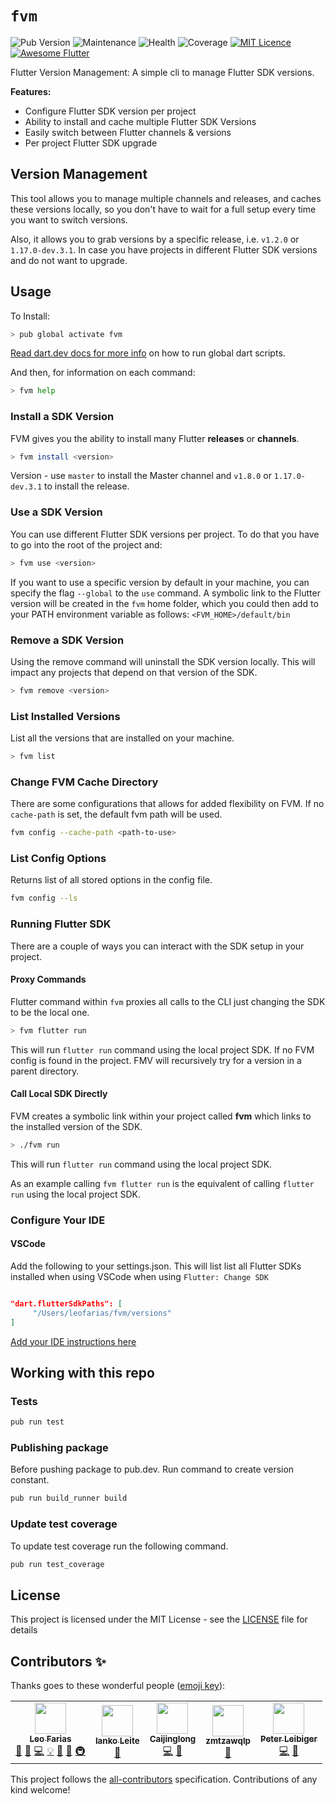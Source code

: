 # `fvm`

![Pub Version](https://img.shields.io/pub/v/fvm?label=version&style=flat-square)
![Maintenance](https://img.shields.io/badge/dynamic/json?color=blue&label=maintenance&query=maintenance&url=http://www.pubscore.gq/all?package=fvm&style=flat-square)
![Health](https://img.shields.io/badge/dynamic/json?color=blue&label=health&query=health&url=http://www.pubscore.gq/all?package=fvm&style=flat-square)
![Coverage](https://raw.githubusercontent.com/leoafarias/fvm/master/coverage_badge.svg?sanitize=true) [![MIT Licence](https://img.shields.io/github/license/leoafarias/fvm?style=flat-square&longCache=true)](https://opensource.org/licenses/mit-license.php) [![Awesome Flutter](https://img.shields.io/badge/awesome-flutter-purple?longCache=true&style=flat-square)](https://github.com/Solido/awesome-flutter)

Flutter Version Management: A simple cli to manage Flutter SDK versions.

**Features:**

- Configure Flutter SDK version per project
- Ability to install and cache multiple Flutter SDK Versions
- Easily switch between Flutter channels & versions
- Per project Flutter SDK upgrade

## Version Management

This tool allows you to manage multiple channels and releases, and caches these versions locally, so you don't have to wait for a full setup every time you want to switch versions.

Also, it allows you to grab versions by a specific release, i.e. `v1.2.0` or `1.17.0-dev.3.1`. In case you have projects in different Flutter SDK versions and do not want to upgrade.

## Usage

To Install:

```bash
> pub global activate fvm
```

[Read dart.dev docs for more info](https://dart.dev/tools/pub/cmd/pub-global#running-a-script) on how to run global dart scripts.

And then, for information on each command:

```bash
> fvm help
```

### Install a SDK Version

FVM gives you the ability to install many Flutter **releases** or **channels**.

```bash
> fvm install <version>
```

Version - use `master` to install the Master channel and `v1.8.0` or `1.17.0-dev.3.1` to install the release.

### Use a SDK Version

You can use different Flutter SDK versions per project. To do that you have to go into the root of the project and:

```bash
> fvm use <version>
```

If you want to use a specific version by default in your machine, you can specify the flag `--global` to the `use` command. A symbolic link to the Flutter version will be created in the `fvm` home folder, which you could then add to your PATH environment variable as follows: `<FVM_HOME>/default/bin`

### Remove a SDK Version

Using the remove command will uninstall the SDK version locally. This will impact any projects that depend on that version of the SDK.

```bash
> fvm remove <version>
```

### List Installed Versions

List all the versions that are installed on your machine.

```bash
> fvm list
```

### Change FVM Cache Directory

There are some configurations that allows for added flexibility on FVM. If no `cache-path` is set, the default fvm path will be used.

```bash
fvm config --cache-path <path-to-use>
```

### List Config Options

Returns list of all stored options in the config file.

```bash
fvm config --ls
```

### Running Flutter SDK

There are a couple of ways you can interact with the SDK setup in your project.

#### Proxy Commands

Flutter command within `fvm` proxies all calls to the CLI just changing the SDK to be the local one.

```bash
> fvm flutter run
```

This will run `flutter run` command using the local project SDK. If no FVM config is found in the project. FMV will recursively try for a version in a parent directory.

#### Call Local SDK Directly

FVM creates a symbolic link within your project called **fvm** which links to the installed version of the SDK.

```bash
> ./fvm run
```

This will run `flutter run` command using the local project SDK.

As an example calling `fvm flutter run` is the equivalent of calling `flutter run` using the local project SDK.

### Configure Your IDE

#### VSCode

Add the following to your settings.json. This will list list all Flutter SDKs installed when using VSCode when using `Flutter: Change SDK`

```json

"dart.flutterSdkPaths": [
     "/Users/leofarias/fvm/versions"
]
```

[Add your IDE instructions here](https://github.com/leoafarias/fvm/issues)

## Working with this repo

### Tests

```bash
pub run test
```

### Publishing package

Before pushing package to pub.dev. Run command to create version constant.

```bash
pub run build_runner build
```

### Update test coverage

To update test coverage run the following command.

```bash
pub run test_coverage
```

## License

This project is licensed under the MIT License - see the [LICENSE](LICENSE) file for details

## Contributors ✨

Thanks goes to these wonderful people ([emoji key](https://allcontributors.org/docs/en/emoji-key)):

<!-- ALL-CONTRIBUTORS-LIST:START - Do not remove or modify this section -->
<!-- prettier-ignore-start -->
<!-- markdownlint-disable -->
<table>
  <tr>
    <td align="center"><a href="https://github.com/leoafarias"><img src="https://avatars1.githubusercontent.com/u/435833?v=4" width="50px;" alt=""/><br /><sub><b>Leo Farias</b></sub></a><br /><a href="https://github.com/leoafarias/fvm/commits?author=leoafarias" title="Documentation">📖</a> <a href="#ideas-leoafarias" title="Ideas, Planning, & Feedback">🤔</a> <a href="https://github.com/leoafarias/fvm/commits?author=leoafarias" title="Code">💻</a> <a href="#example-leoafarias" title="Examples">💡</a> <a href="https://github.com/leoafarias/fvm/pulls?q=is%3Apr+reviewed-by%3Aleoafarias" title="Reviewed Pull Requests">👀</a> <a href="#maintenance-leoafarias" title="Maintenance">🚧</a> <a href="#infra-leoafarias" title="Infrastructure (Hosting, Build-Tools, etc)">🚇</a></td>
    <td align="center"><a href="https://github.com/ianko"><img src="https://avatars3.githubusercontent.com/u/723360?v=4" width="50px;" alt=""/><br /><sub><b>Ianko Leite</b></sub></a><br /><a href="#ideas-ianko" title="Ideas, Planning, & Feedback">🤔</a></td>
    <td align="center"><a href="https://www.kikt.top"><img src="https://avatars0.githubusercontent.com/u/14145407?v=4" width="50px;" alt=""/><br /><sub><b>Caijinglong</b></sub></a><br /><a href="https://github.com/leoafarias/fvm/commits?author=CaiJingLong" title="Code">💻</a> <a href="#ideas-CaiJingLong" title="Ideas, Planning, & Feedback">🤔</a></td>
    <td align="center"><a href="https://juejin.im/user/5bdc1a32518825170b101080"><img src="https://avatars1.githubusercontent.com/u/16477333?v=4" width="50px;" alt=""/><br /><sub><b>zmtzawqlp</b></sub></a><br /><a href="https://github.com/leoafarias/fvm/issues?q=author%3Azmtzawqlp" title="Bug reports">🐛</a></td>
    <td align="center"><a href="https://github.com/kuhnroyal"><img src="https://avatars3.githubusercontent.com/u/1260818?v=4" width="50px;" alt=""/><br /><sub><b>Peter Leibiger</b></sub></a><br /><a href="https://github.com/leoafarias/fvm/commits?author=kuhnroyal" title="Code">💻</a> <a href="#maintenance-kuhnroyal" title="Maintenance">🚧</a></td>
  </tr>
</table>

<!-- markdownlint-enable -->
<!-- prettier-ignore-end -->

<!-- ALL-CONTRIBUTORS-LIST:END -->

This project follows the [all-contributors](https://github.com/all-contributors/all-contributors) specification. Contributions of any kind welcome!
